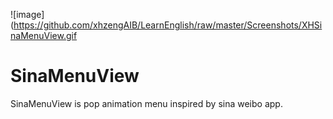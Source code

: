 ![image](https://github.com/xhzengAIB/LearnEnglish/raw/master/Screenshots/XHSinaMenuView.gif

# SinaMenuView
SinaMenuView is pop animation menu inspired by sina weibo app.
